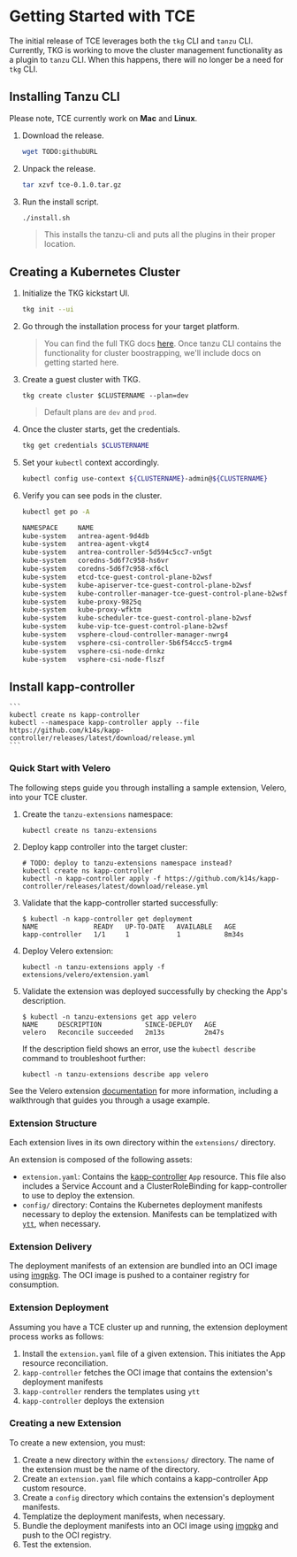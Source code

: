 # Getting Started with TCE

The initial release of TCE leverages both the `tkg` CLI and `tanzu` CLI.
Currently, TKG is working to move the cluster management functionality as a
plugin to `tanzu` CLI. When this happens, there will no longer be a need for
`tkg` CLI.

## Installing Tanzu CLI

Please note, TCE currently work on **Mac** and **Linux**.

1. Download the release.

    ```sh
    wget TODO:githubURL
    ```

1. Unpack the release.

    ```sh
    tar xzvf tce-0.1.0.tar.gz
    ```

1. Run the install script.

    ```sh
    ./install.sh
    ```

    > This installs the tanzu-cli and puts all the plugins in their proper
    location.

## Creating a Kubernetes Cluster

1. Initialize the TKG kickstart UI.

    ```sh
    tkg init --ui
    ```

1. Go through the installation process for your target platform.

    > You can find the full TKG docs
      [here](https://docs.vmware.com/en/VMware-Tanzu-Kubernetes-Grid/1.2/vmware-tanzu-kubernetes-grid-12/GUID-mgmt-clusters-deploy-management-clusters.html).
      Once tanzu CLI contains the functionality for cluster boostrapping, we'll
      include docs on getting started here.

1. Create a guest cluster with TKG.

    ```
    tkg create cluster $CLUSTERNAME --plan=dev
    ```

    > Default plans are `dev` and `prod`.

1. Once the cluster starts, get the credentials.

    ```sh
    tkg get credentials $CLUSTERNAME
    ```

1. Set your `kubectl` context accordingly.

    ```sh
    kubectl config use-context ${CLUSTERNAME}-admin@${CLUSTERNAME}
    ```

1. Verify you can see pods in the cluster.

    ```sh
    kubectl get po -A

    NAMESPACE     NAME                                                    READY   STATUS    RESTARTS   AGE
    kube-system   antrea-agent-9d4db                                      2/2     Running   0          3m42s
    kube-system   antrea-agent-vkgt4                                      2/2     Running   1          5m48s
    kube-system   antrea-controller-5d594c5cc7-vn5gt                      1/1     Running   0          5m49s
    kube-system   coredns-5d6f7c958-hs6vr                                 1/1     Running   0          5m49s
    kube-system   coredns-5d6f7c958-xf6cl                                 1/1     Running   0          5m49s
    kube-system   etcd-tce-guest-control-plane-b2wsf                      1/1     Running   0          5m56s
    kube-system   kube-apiserver-tce-guest-control-plane-b2wsf            1/1     Running   0          5m56s
    kube-system   kube-controller-manager-tce-guest-control-plane-b2wsf   1/1     Running   0          5m56s
    kube-system   kube-proxy-9825q                                        1/1     Running   0          5m48s
    kube-system   kube-proxy-wfktm                                        1/1     Running   0          3m42s
    kube-system   kube-scheduler-tce-guest-control-plane-b2wsf            1/1     Running   0          5m56s
    kube-system   kube-vip-tce-guest-control-plane-b2wsf                  1/1     Running   0          5m56s
    kube-system   vsphere-cloud-controller-manager-nwrg4                  1/1     Running   2          5m48s
    kube-system   vsphere-csi-controller-5b6f54ccc5-trgm4                 5/5     Running   0          5m49s
    kube-system   vsphere-csi-node-drnkz                                  3/3     Running   0          5m48s
    kube-system   vsphere-csi-node-flszf                                  3/3     Running   0          3m42s
    ```

## Install kapp-controller

    ```
    kubectl create ns kapp-controller
    kubectl --namespace kapp-controller apply --file https://github.com/k14s/kapp-controller/releases/latest/download/release.yml
    ```

### Quick Start with Velero

The following steps guide you through installing a sample extension, Velero, into your TCE cluster.

1. Create the `tanzu-extensions` namespace:

    ```shell
    kubectl create ns tanzu-extensions
    ```

2. Deploy kapp controller into the target cluster:

    ```shell
    # TODO: deploy to tanzu-extensions namespace instead?
    kubectl create ns kapp-controller
    kubectl -n kapp-controller apply -f https://github.com/k14s/kapp-controller/releases/latest/download/release.yml
    ```

3. Validate that the kapp-controller started successfully:

    ```shell
    $ kubectl -n kapp-controller get deployment
    NAME              READY   UP-TO-DATE   AVAILABLE   AGE
    kapp-controller   1/1     1            1           8m34s
    ```

4. Deploy Velero extension:

    ```shell
    kubectl -n tanzu-extensions apply -f extensions/velero/extension.yaml
    ```

5. Validate the extension was deployed successfully by checking the App's description.

    ```shell
    $ kubectl -n tanzu-extensions get app velero
    NAME     DESCRIPTION           SINCE-DEPLOY   AGE
    velero   Reconcile succeeded   2m13s          2m47s
    ```

    If the description field shows an error, use the `kubectl describe` command to troubleshoot further:

    ```shell
    kubectl -n tanzu-extensions describe app velero
    ```

See the Velero extension [documentation](./extensions/velero) for more information, including a walkthrough that guides you through a usage example.

### Extension Structure

Each extension lives in its own directory within the `extensions/` directory.

An extension is composed of the following assets:

* `extension.yaml`: Contains the [kapp-controller](https://github.com/vmware-tanzu/carvel-kapp-controller) `App` resource. This file also includes a Service Account and a ClusterRoleBinding for kapp-controller to use to deploy the extension.
* `config/` directory: Contains the Kubernetes deployment manifests necessary to deploy the extension. Manifests can be templatized with [`ytt`](https://github.com/vmware-tanzu/carvel-ytt), when necessary.

### Extension Delivery

The deployment manifests of an extension are bundled into an OCI image using [imgpkg](https://github.com/vmware-tanzu/carvel-imgpkg). The OCI image is pushed to a container registry for consumption.

### Extension Deployment

Assuming you have a TCE cluster up and running, the extension deployment process works as follows:

1. Install the `extension.yaml` file of a given extension. This initiates the App resource reconciliation.
2. `kapp-controller` fetches the OCI image that contains the extension's deployment manifests
3. `kapp-controller` renders the templates using `ytt`
4. `kapp-controller` deploys the extension

### Creating a new Extension

To create a new extension, you must:

1. Create a new directory within the `extensions/` directory. The name of the extension must be the name of the directory.
2. Create an `extension.yaml` file which contains a kapp-controller App custom resource.
3. Create a `config` directory which contains the extension's deployment manifests.
4. Templatize the deployment manifests, when necessary.
5. Bundle the deployment manifests into an OCI image using [imgpkg](https://github.com/vmware-tanzu/carvel-imgpkg) and push to the OCI registry.
6. Test the extension.
